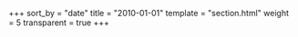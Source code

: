 +++
sort_by = "date"
title = "2010-01-01"
template = "section.html"
weight = 5
transparent = true
+++